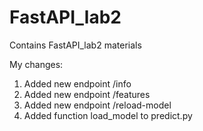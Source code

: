 # FastAPI_lab2
Contains FastAPI_lab2 materials

My changes:
1. Added new endpoint /info 
2. Added new endpoint /features 
3. Added new endpoint /reload-model
4. Added function load_model to predict.py
